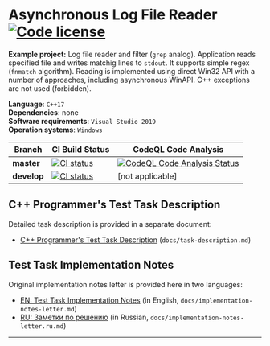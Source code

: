 ﻿# Asynchronous Log File Reader [![Code license](https://img.shields.io/github/license/work-examples/async-log-reader)](LICENSE)

**Example project:** Log file reader and filter (`grep` analog).
Application reads specified file and writes matchig lines to `stdout`.
It supports simple regex (`fnmatch` algorithm).
Reading is implemented using direct Win32 API with a number of approaches, including asynchronous WinAPI.
C++ exceptions are not used (forbidden).

**Language**: `C++17`  
**Dependencies**: none  
**Software requirements**: `Visual Studio 2019`  
**Operation systems**: `Windows`

| Branch      | CI Build Status                                                                                                                                                                                                              | CodeQL Code Analysis                                                                                                                                                                                                                                             |
|-------------|------------------------------------------------------------------------------------------------------------------------------------------------------------------------------------------------------------------------------|------------------------------------------------------------------------------------------------------------------------------------------------------------------------------------------------------------------------------------------------------------------|
| **master**  | [![CI status](https://github.com/work-examples/async-log-reader/actions/workflows/build.yml/badge.svg?branch=master)](https://github.com/work-examples/async-log-reader/actions/workflows/build.yml?query=branch%3Amaster)   | [![CodeQL Code Analysis Status](https://github.com/work-examples/async-log-reader/actions/workflows/codeql-analysis.yml/badge.svg?branch=master)](https://github.com/work-examples/async-log-reader/actions/workflows/codeql-analysis.yml?query=branch%3Amaster) |
| **develop** | [![CI status](https://github.com/work-examples/async-log-reader/actions/workflows/build.yml/badge.svg?branch=develop)](https://github.com/work-examples/async-log-reader/actions/workflows/build.yml?query=branch%3Adevelop) | \[not applicable\]                                                                                                                                                                                                                                               |

## C++ Programmer's Test Task Description

Detailed task description is provided in a separate document:

- [C++ Programmer's Test Task Description](docs/task-description.md) (`docs/task-description.md`)

## Test Task Implementation Notes

Original implementation notes letter is provided here in two languages:

- [EN: Test Task Implementation Notes](docs/implementation-notes-letter.md) (in English, `docs/implementation-notes-letter.md`)
- [RU: Заметки по решению](docs/implementation-notes-letter.ru.md) (in Russian, `docs/implementation-notes-letter.ru.md`)

---
